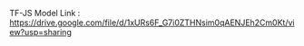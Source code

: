 TF-JS Model Link : https://drive.google.com/file/d/1xURs6F_G7i0ZTHNsim0qAENJEh2Cm0Kt/view?usp=sharing

